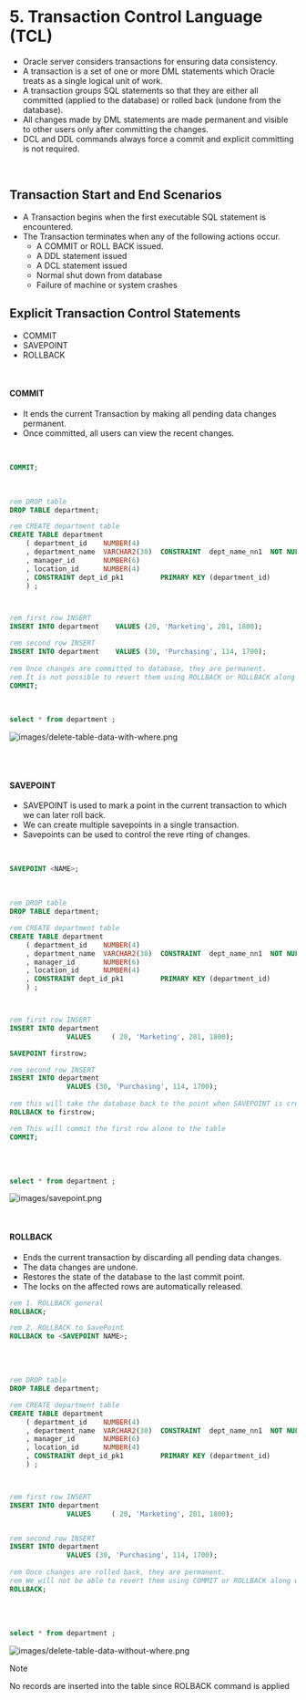 # 5. Transaction Control Language (TCL)

- Oracle server considers transactions for ensuring data consistency.
- A transaction is a set of one or more DML statements which Oracle treats as a single logical unit of work.
- A transaction groups SQL statements so that they are either all committed (applied to the database) or rolled back (undone from the database).
- All changes made by DML statements are made permanent and visible to other users only after committing the changes.
- DCL and DDL commands always force a commit and explicit committing is not required.

<br>  



## Transaction Start and End Scenarios

- A Transaction begins when the first executable SQL statement is encountered.
- The Transaction terminates when any of the following actions occur.
     - A COMMIT or ROLL BACK issued.
     - A DDL statement issued
     - A DCL statement issued
     - Normal shut down from database
     - Failure of machine or system crashes

## Explicit Transaction Control Statements
- COMMIT
- SAVEPOINT
- ROLLBACK

<br>  


#### COMMIT

- It ends the current Transaction by making all pending data changes permanent.
- Once committed, all users can view the recent changes.

<br>  


```sql
COMMIT;

```
<br>  


```sql
rem DROP table
DROP TABLE department;

rem CREATE department table
CREATE TABLE department
    ( department_id    NUMBER(4) 
    , department_name  VARCHAR2(30)  CONSTRAINT  dept_name_nn1  NOT NULL
    , manager_id       NUMBER(6)
    , location_id      NUMBER(4)
    , CONSTRAINT dept_id_pk1  		 PRIMARY KEY (department_id)
    ) ;



rem first row INSERT
INSERT INTO department    VALUES (20, 'Marketing', 201, 1800);

rem second row INSERT
INSERT INTO department    VALUES (30, 'Purchasing', 114, 1700);
              
rem Once changes are committed to database, they are permanent.   
rem It is not possible to revert them using ROLLBACK or ROLLBACK along with SAVEPOINT
COMMIT;
```

<br>  

```sql
select * from department ;
```


![images/delete-table-data-with-where.png](https://github.com/venkatdurgempudi/SQL/blob/main/sql-basics/images/delete-table-data-with-where.png?raw=true)

<br>  
<br> 

#### SAVEPOINT

- SAVEPOINT is used to mark a point in the current transaction to which we
can later roll back.
- We can create multiple savepoints in a single transaction.
- Savepoints can be used to control the reve rting of changes.

<br>  


```sql
SAVEPOINT <NAME>;
``` 


<br>  

```sql
rem DROP table
DROP TABLE department;

rem CREATE department table
CREATE TABLE department
    ( department_id    NUMBER(4) 
    , department_name  VARCHAR2(30)  CONSTRAINT  dept_name_nn1  NOT NULL
    , manager_id       NUMBER(6)
    , location_id      NUMBER(4)
    , CONSTRAINT dept_id_pk1  		 PRIMARY KEY (department_id)
    ) ;



rem first row INSERT
INSERT INTO department  
              VALUES     ( 20, 'Marketing', 201, 1800);

SAVEPOINT firstrow;

rem second row INSERT
INSERT INTO department 
              VALUES (30, 'Purchasing', 114, 1700);
              
rem this will take the database back to the point when SAVEPOINT is created, i.e when first row is inserted
ROLLBACK to firstrow;

rem This will commit the first row alone to the table
COMMIT;

```

<br>  
<br> 



```sql          
select * from department ;
```
![images/savepoint.png](https://github.com/venkatdurgempudi/SQL/blob/main/sql-basics/images/savepoint.png?raw=true)
   


<br>  

#### ROLLBACK

- Ends the current transaction by discarding all pending data changes.
- The data changes are undone.
- Restores the state of the database to the last commit point.
- The locks on the affected rows are automatically released.

```sql
rem 1. ROLLBACK general
ROLLBACK;    

rem 2. ROLLBACK to SavePoint  
ROLLBACK to <SAVEPOINT NAME>;
```

<br>  
<br>  

```sql
rem DROP table
DROP TABLE department;

rem CREATE department table
CREATE TABLE department
    ( department_id    NUMBER(4) 
    , department_name  VARCHAR2(30)  CONSTRAINT  dept_name_nn1  NOT NULL
    , manager_id       NUMBER(6)
    , location_id      NUMBER(4)
    , CONSTRAINT dept_id_pk1  		 PRIMARY KEY (department_id)
    ) ;



rem first row INSERT
INSERT INTO department  
              VALUES     ( 20, 'Marketing', 201, 1800);


rem second row INSERT
INSERT INTO department 
              VALUES (30, 'Purchasing', 114, 1700);
              
rem Once changes are rolled back, they are permanent.   
rem We will not be able to revert them using COMMIT or ROLLBACK along with SAVEPOINT
ROLLBACK;
```

<br>  
<br> 



```sql          
select * from department ;
```
![images/delete-table-data-without-where.png](https://github.com/venkatdurgempudi/SQL/blob/main/sql-basics/images/delete-table-data-without-where.png?raw=true)
   

> [!NOTE]
> No records are  inserted into the table since ROLBACK command is applied


<br>  

<br>  



